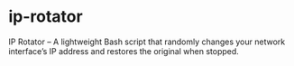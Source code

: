 # ip-rotator
IP Rotator – A lightweight Bash script that randomly changes your network interface’s IP address and restores the original when stopped.
